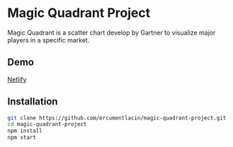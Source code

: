 # Magic Quadrant Project

Magic Quadrant is a scatter chart develop by Gartner to visualize major players in a specific market.

## Demo
[Netlify](https://brave-noether-fdd21d.netlify.app/)

## Installation

```bash
git clone https://github.com/ercumentlacin/magic-quadrant-project.git
cd magic-quadrant-project
npm install
npm start
```
